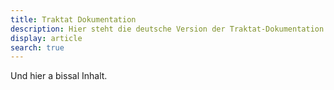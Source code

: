 ```yaml
---
title: Traktat Dokumentation
description: Hier steht die deutsche Version der Traktat-Dokumentation
display: article
search: true
---
```


Und hier a bissal Inhalt.
